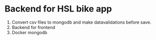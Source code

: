 # Backend for HSL bike app

1. Convert csv files to mongodb and make datavalidations before save.
2. Backend for frontend
3. Docker mongodb
